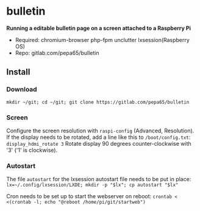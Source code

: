 # bulletin
**Running a editable bulletin page on a screen attached to a Raspberry Pi**

* Required: chromium-browser php-fpm unclutter lxsession(Raspberry OS)
* Repo: gitlab.com/pepa65/bulletin

## Install

### Download
`mkdir ~/git; cd ~/git; git clone https://gitlab.com/pepa65/bulletin`

### Screen
Configure the screen resolution with `raspi-config` (Advanced, Resolution).
If the display needs to be rotated, add a line like this to `/boot/config.txt`:
`display_hdmi_rotate 3`
Rotate display 90 degrees counter-clockwise with '3' ('1' is clockwise).

### Autostart
The file `autostart` for the lxsession autostart file needs to be put in place:
`lx=~/.config/lxsession/LXDE; mkdir -p "$lx"; cp autostart "$lx"`

Cron needs to be set up to start the webserver on reboot:
`crontab < <(crontab -l; echo "@reboot /home/pi/git/startweb")`
